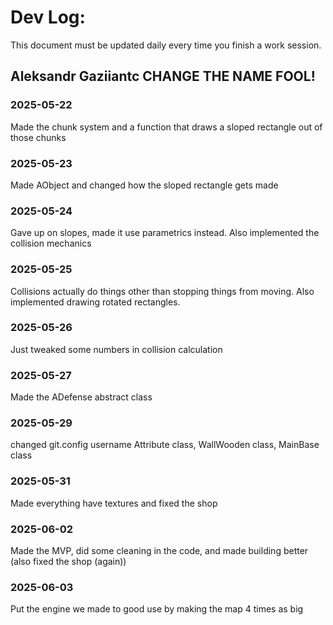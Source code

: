 # Dev Log:

This document must be updated daily every time you finish a work session.

## Aleksandr Gaziiantc CHANGE THE NAME FOOL!

### 2025-05-22

Made the chunk system and a function that draws a sloped rectangle out of those chunks

### 2025-05-23

Made AObject and changed how the sloped rectangle gets made

### 2025-05-24 

Gave up on slopes, made it use parametrics instead. Also implemented the collision mechanics 

### 2025-05-25 

Collisions actually do things other than stopping things from moving. Also implemented drawing rotated rectangles. 

### 2025-05-26

Just tweaked some numbers in collision calculation

### 2025-05-27 

Made the ADefense abstract class

### 2025-05-29

changed git.config username
Attribute class, WallWooden class, MainBase class

### 2025-05-31 

Made everything have textures and fixed the shop

### 2025-06-02

Made the MVP, did some cleaning in the code, and made building better (also fixed the shop (again))

### 2025-06-03

Put the engine we made to good use by making the map 4 times as big
